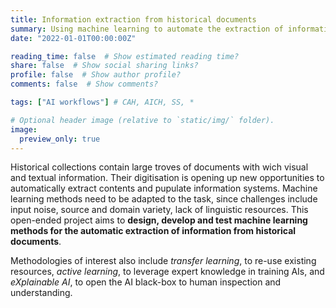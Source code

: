 ```yaml
---
title: Information extraction from historical documents
summary: Using machine learning to automate the extraction of information from historical documents, ranging from archival records to printed newspapers and books.
date: "2022-01-01T00:00:00Z"

reading_time: false  # Show estimated reading time?
share: false  # Show social sharing links?
profile: false  # Show author profile?
comments: false  # Show comments?

tags: ["AI workflows"] # CAH, AICH, SS, *

# Optional header image (relative to `static/img/` folder).
image:
  preview_only: true
---
```


Historical collections contain large troves of documents with wich visual and textual information. Their digitisation is opening up new opportunities to automatically extract contents and pupulate information systems. Machine learning methods need to be adapted to the task, since challenges include input noise, source and domain variety, lack of linguistic resources. This open-ended project aims to **design, develop and test machine learning methods for the automatic extraction of information from historical documents**. 

Methodologies of interest also include *transfer learning*, to re-use existing resources, *active learning*, to leverage expert knowledge in training AIs, and *eXplainable AI*, to open the AI black-box to human inspection and understanding.